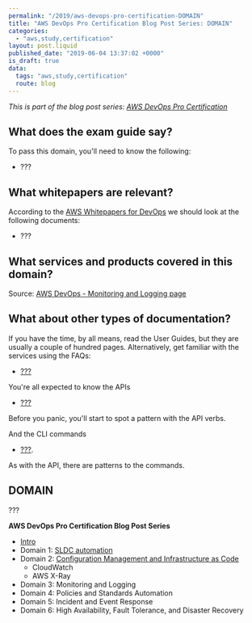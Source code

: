 ```yaml
---
permalink: "/2019/aws-devops-pro-certification-DOMAIN"
title: "AWS DevOps Pro Certification Blog Post Series: DOMAIN"
categories:
  - "aws,study,certification"
layout: post.liquid
published_date: "2019-06-04 13:37:02 +0000"
is_draft: true
data:
  tags: "aws,study,certification"
  route: blog
---
```


_This is part of the blog post series: [AWS DevOps Pro Certification](/2019/aws-devops-pro-certification-intro/)_

## What does the exam guide say?

To pass this domain, you'll need to know the following:

- ???

## What whitepapers are relevant?

According to the [AWS Whitepapers for DevOps](https://aws.amazon.com/whitepapers/#dev-ops) we should look at the following documents:

- ???

## What services and products covered in this domain?

[_page]:
[_pricing]:
[_faq]:
[_guide]:
[_cli]:
[_api]:

Source: [AWS DevOps - Monitoring and Logging page](https://aws.amazon.com/devops/#monitoring)

## What about other types of documentation?

If you have the time, by all means, read the User Guides, but they are usually a couple of hundred pages. Alternatively, get familiar with the services using the FAQs:

- [???](https://aws.amazon.com/???/faqs/)

You're all expected to know the APIs

- [???](https://docs.aws.amazon.com/???/latest/APIReference/index.html)

Before you panic, you'll start to spot a pattern with the API verbs.

And the CLI commands

- [???](https://docs.aws.amazon.com/cli/latest/reference/???/index.html). 

As with the API, there are patterns to the commands.

## DOMAIN

???

**AWS DevOps Pro Certification Blog Post Series**

- [Intro](/2019/aws-devops-pro-certification-intro/)
- Domain 1: [SLDC automation](/2019/aws-devops-pro-certification-sdlc-intro/)
- Domain 2: [Configuration Management and Infrastructure as Code](/2019/aws-devops-pro-certification-configuration-management-and-infrastructure-as-code-intro/)
  - CloudWatch
  - AWS X-Ray
- Domain 3: Monitoring and Logging
- Domain 4: Policies and Standards Automation
- Domain 5: Incident and Event Response
- Domain 6: High Availability, Fault Tolerance, and Disaster Recovery